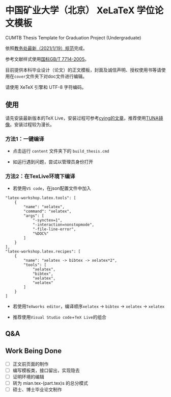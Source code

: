 # 中国矿业大学（北京） XeLaTeX 学位论文模板
CUMTB Thesis Template for Graduation Project (Undergraduate) 

依照[教务处最新（2021/1/19）规范](https://jwc.cumtb.edu.cn/info/1014/2205.htm)完成。

参考文献样式使用[国标GB/T 7714-2005](https://github.com/Haixing-Hu/GBT7714-2005-BibTeX-Style)。

目前提供本科毕业设计（论文）的正文模板，封面及诚信声明、授权使用书等请使用在`cover`文件夹下对doc文件进行编辑。

请使用 XeTeX 引擎和 UTF-8 字符编码。

## 使用
请先安装最新版本的TeX Live，安装过程可参考[cying的文章](https://zhuanlan.zhihu.com/p/41855480)，推荐使用[TUNA镜像](https://mirrors.tuna.tsinghua.edu.cn/CTAN/systems/texlive/Images/)。安装过程较为漫长。
### 方法1：一键编译
- 点击运行 `content` 文件夹下的 `build_thesis.cmd`

- 如运行遇到问题，尝试以管理员身份打开
### 方法2：在TexLive环境下编译 

- 若使用`VS code`，在json配置文件中加入
```
"latex-workshop.latex.tools": [
    {
        "name": "xelatex",
        "command": "xelatex",
        "args": [
            "-synctex=1",
            "-interaction=nonstopmode",
            "-file-line-error",
            "%DOC%"
        ]
    }
],
"latex-workshop.latex.recipes": [
    {
        "name": "xelatex -> bibtex -> xelatex*2",
        "tools": [
            "xelatex",
            "bibtex",
            "xelatex",
            "xelatex"
        ]
    }
]
```

- 若使用`TeXworks editor`，编译顺序`xelatex` -> `bibtex` -> `xelatex` -> `xelatex`

- 推荐使用`Visual Studio code`+`TeX Live`的组合

## Q&A
## Work Being Done
- [ ] 正文前页面的制作
- [ ] 编写模板类，接口留出，实现隐去
- [ ] 证明环境的编辑
- [ ] 转为 mian.tex-(part.tex)s 的总分模式
- [ ] 硕士、博士毕业论文制作
